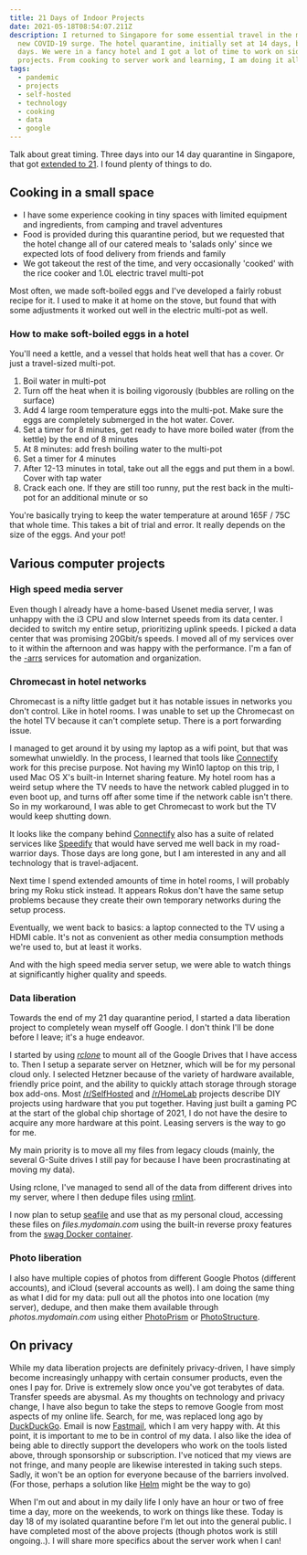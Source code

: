 ```yaml
---
title: 21 Days of Indoor Projects
date: 2021-05-18T08:54:07.211Z
description: I returned to Singapore for some essential travel in the midst of a
  new COVID-19 surge. The hotel quarantine, initially set at 14 days, became 21
  days. We were in a fancy hotel and I got a lot of time to work on side
  projects. From cooking to server work and learning, I am doing it all.
tags:
  - pandemic
  - projects
  - self-hosted
  - technology
  - cooking
  - data
  - google
---
```

Talk about great timing. Three days into our 14 day quarantine in Singapore, that got [extended to 21](https://www.moh.gov.sg/news-highlights/details/updates-on-local-situation-border-measures-and-shift-to-heightened-alert-to-minimise-transmission_4May2021). I found plenty of things to do.

## Cooking in a small space

* I have some experience cooking in tiny spaces with limited equipment and ingredients, from camping and travel adventures
* Food is provided during this quarantine period, but we requested that the hotel change all of our catered meals to 'salads only' since we expected lots of food delivery from friends and family
* We got takeout the rest of the time, and very occasionally 'cooked' with the rice cooker and 1.0L electric travel multi-pot

Most often, we made soft-boiled eggs and I've developed a fairly robust recipe for it. I used to make it at home on the stove, but found that with some adjustments it worked out well in the electric multi-pot as well.

### How to make soft-boiled eggs in a hotel

You'll need a kettle, and a vessel that holds heat well that has a cover. Or just a travel-sized multi-pot.

1. Boil water in multi-pot 
2. Turn off the heat when it is boiling vigorously (bubbles are rolling on the surface)
3. Add 4 large room temperature eggs into the multi-pot. Make sure the eggs are completely submerged in the hot water. Cover.
4. Set a timer for 8 minutes, get ready to have more boiled water (from the kettle) by the end of 8 minutes
5. At 8 minutes: add fresh boiling water to the multi-pot 
6. Set a timer for 4 minutes
7. After 12-13 minutes in total, take out all the eggs and put them in a bowl. Cover with tap water
8. Crack each one. If they are still too runny, put the rest back in the multi-pot for an additional minute or so

You're basically trying to keep the water temperature at around 165F / 75C that whole time. This takes a bit of trial and error. It really depends on the size of the eggs. And your pot!

## Various computer projects

### High speed media server

Even though I already have a home-based Usenet media server, I was unhappy with the i3 CPU and slow Internet speeds from its data center. I decided to switch my entire setup, prioritizing uplink speeds. I picked a data center that was promising 20Gbit/s speeds. I moved all of my services over to it within the afternoon and was happy with the performance. I'm a fan of the [-arrs](https://wiki.servarr.com/Main_Page) services for automation and organization. 

### Chromecast in hotel networks

Chromecast is a nifty little gadget but it has notable issues in networks you don't control. Like in hotel rooms. I was unable to set up the Chromecast on the hotel TV because it can't complete setup. There is a port forwarding issue. 

I managed to get around it by using my laptop as a wifi point, but that was somewhat unwieldly. In the process, I learned that tools like [Connectify](https://connectify.me) work for this precise purpose. Not having my Win10 laptop on this trip, I used Mac OS X's built-in Internet sharing feature. My hotel room has a weird setup where the TV needs to have the network cabled plugged in to even boot up, and turns off after some time if the network cable isn't there. So in my workaround, I was able to get Chromecast to work but the TV would keep shutting down.

It looks like the company behind [Connectify](https://connectify.me) also has a suite of related services like [Speedify](https://speedify.com) that would have served me well back in my road-warrior days. Those days are long gone, but I am interested in any and all technology that is travel-adjacent.

Next time I spend extended amounts of time in hotel rooms, I will probably bring my Roku stick instead. It appears Rokus don't have the same setup problems because they create their own temporary networks during the setup process.

Eventually, we went back to basics: a laptop connected to the TV using a HDMI cable. It's not as convenient as other media consumption methods we're used to, but at least it works.

And with the high speed media server setup, we were able to watch things at significantly higher quality and speeds.

### Data liberation

Towards the end of my 21 day quarantine period, I started a data liberation project to completely wean myself off Google. I don't think I'll be done before I leave; it's a huge endeavor. 

I started by using *[rclone](https://rclone.org)* to mount all of the Google Drives that I have access to. Then I setup a separate server on Hetzner, which will be for my personal cloud only. I selected Hetzner because of the variety of hardware available, friendly price point, and the ability to quickly attach storage through storage box add-ons. Most [/r/SelfHosted](https://reddit.com/r/selfhosted) and [/r/HomeLab](https://reddit.com/r/homelab) projects describe DIY projects using hardware that you put together. Having just built a gaming PC at the start of the global chip shortage of 2021, I do not have the desire to acquire any more hardware at this point. Leasing servers is the way to go for me. 

My main priority is to move all my files from legacy clouds (mainly, the several G-Suite drives I still pay for because I have been procrastinating at moving my data).

Using rclone, I've managed to send all of the data from different drives into my server, where I then dedupe files using [rmlint](https://rmlint.readthedocs.io/en/latest/index.html). 

I now plan to setup [seafile](https://www.seafile.com) and use that as my personal cloud, accessing these files on *files.mydomain.com* using the built-in reverse proxy features from the [swag Docker container](https://docs.linuxserver.io/general/swag#ombi-subdomain-reverse-proxy-example).

### Photo liberation

I also have multiple copies of photos from different Google Photos (different accounts), and iCloud (several accounts as well). I am doing the same thing as what I did for my data: pull out all the photos into one location (my server), dedupe, and then make them available through *photos.mydomain.com* using either [PhotoPrism](https://photoprism.app) or [PhotoStructure](https://photostructure.com).

## On privacy

While my data liberation projects are definitely privacy-driven, I have simply become increasingly unhappy with certain consumer products, even the ones I pay for. Drive is extremely slow once you've got terabytes of data. Transfer speeds are abysmal. As my thoughts on technology and privacy change, I have also begun to take the steps to remove Google from most aspects of my online life. Search, for me, was replaced long ago by [DuckDuckGo](https://duckduckgo.com). Email is now [Fastmail](https://fastmail.com), which I am very happy with. At this point, it is important to me to be in control of my data. I also like the idea of being able to directly support the developers who work on the tools listed above, through sponsorship or subscription. I've noticed that my views are not fringe, and many people are likewise interested in taking such steps. Sadly, it won't be an option for everyone because of the barriers involved. (For those, perhaps a solution like [Helm](https://thehelm.com) might be the way to go)

When I'm out and about in my daily life I only have an hour or two of free time a day, more on the weekends, to work on things like these. Today is day 18 of my isolated quarantine before I'm let out into the general public. I have completed most of the above projects (though photos work is still ongoing..). I will share more specifics about the server work when I can!
